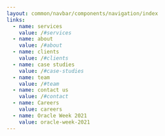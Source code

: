 ```yaml
---
layout: common/navbar/components/navigation/index
links:
  - name: services
    value: /#services
  - name: about
    value: /#about
  - name: clients
    value: /#clients
  - name: case studies
    value: /#case-studies
  - name: team
    value: /#team
  - name: contact us
    value: /#contact
  - name: Careers
    value: careers
  - name: Oracle Week 2021
    value: oracle-week-2021
---
```

